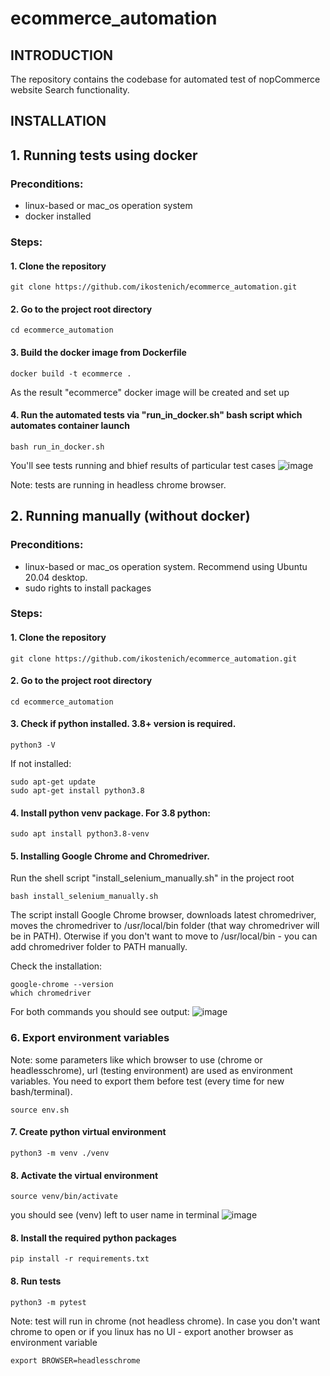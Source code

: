 # ecommerce_automation

INTRODUCTION
------------

The repository contains the codebase for automated test of nopCommerce website Search functionality.



INSTALLATION
------------
 
 ## 1. Running tests using docker
 
 ### Preconditions:
 * linux-based or mac_os operation system
 * docker installed
 
 ### Steps:
####  1. Clone the repository
  ```linux
git clone https://github.com/ikostenich/ecommerce_automation.git
```
####  2. Go to the project root directory
 
 ```linux
cd ecommerce_automation
```

#### 3. Build the docker image from Dockerfile
 ```linux
docker build -t ecommerce .
```
As the result "ecommerce" docker image will be created and set up

#### 4. Run the automated tests via "run_in_docker.sh" bash script which automates container launch
 ```linux
bash run_in_docker.sh
```
You'll see tests running and bhief results of particular test cases
![image](https://user-images.githubusercontent.com/18323106/166266198-cc155c1a-edef-47a8-8771-3bb34d72ae0c.png)

Note: tests are running in headless chrome browser.

 
 ## 2. Running manually (without docker)
 
 ### Preconditions:
 * linux-based or mac_os operation system. Recommend using Ubuntu 20.04 desktop.
 * sudo rights to install packages
 
 ### Steps:
####  1. Clone the repository
  ```linux
git clone https://github.com/ikostenich/ecommerce_automation.git
```
####  2. Go to the project root directory
 
 ```linux
cd ecommerce_automation
```

#### 3. Check if python installed. 3.8+ version is required.    
```linux
python3 -V
```
If not installed: 
```linux
sudo apt-get update
sudo apt-get install python3.8
```

#### 4. Install python venv package. For 3.8 python:
```linux
sudo apt install python3.8-venv
```

#### 5. Installing Google Chrome and Chromedriver.

Run the shell script "install_selenium_manually.sh" in the project root
```linux
bash install_selenium_manually.sh
```

The script install Google Chrome browser, downloads latest chromedriver, moves the chromedriver to /usr/local/bin folder (that way chromedriver will be in PATH). Oterwise if you don't want to move to /usr/local/bin - you can add chromedriver folder to PATH manually.

Check the installation:
```linux
google-chrome --version
which chromedriver
```
For both commands you should see output:
![image](https://user-images.githubusercontent.com/18323106/166290193-ad2d53bf-f2b9-4f56-b9be-4df667497ada.png)


### 6. Export environment variables

Note: some parameters like which browser to use (chrome or headlesschrome), url (testing environment) are used as environment variables. You need to export them before test (every time for new bash/terminal).

```linux
source env.sh
```

#### 7. Create python virtual environment

```linux
python3 -m venv ./venv
```


#### 8. Activate the virtual environment

```linux
source venv/bin/activate
```
you should see (venv) left to user name in terminal
![image](https://user-images.githubusercontent.com/18323106/166293034-d3d023dc-155b-4207-9bef-812c16a4207d.png)


#### 8. Install the required python packages
```linux
pip install -r requirements.txt
```

#### 8. Run tests
```linux
python3 -m pytest
```

Note: test will run in chrome (not headless chrome). In case you don't want chrome to open or if you linux has no UI - export another browser as environment variable
```linux
export BROWSER=headlesschrome
```
